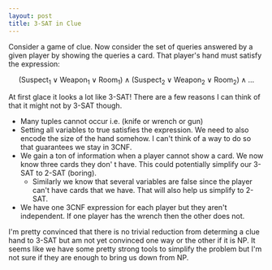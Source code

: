 ```yaml
---
layout: post
title: 3-SAT in Clue
---
```


Consider a game of clue. Now consider the set of queries answered by a given player by showing the queries a card. That player's hand must satisfy the expression:

$$(\text{Suspect}_1 \vee \text{Weapon}_1 \vee \text{Room}_1) \wedge (\text{Suspect}_2 \vee \text{Weapon}_2 \vee \text{Room}_2) \wedge \dots$$

At first glace it looks a lot like 3-SAT! There are a few reasons I can think of that it might not by 3-SAT though.

 - Many tuples cannot occur i.e. (knife or wrench or gun)
 - Setting all variables to true satisfies the expression. We need to also encode the size of the hand somehow. I can't think of a way to do so that guarantees we stay in 3CNF.
 - We gain a ton of information when a player cannot show a card. We now know three cards they don' t have. This could potentially simplify our 3-SAT to 2-SAT (boring).
    - Similarly we know that several variables are false since the player can't have cards that we have. That will also help us simplify to 2-SAT.
 - We have one  3CNF expression for each player but they aren't independent. If one player has the wrench then the other does not.

I'm pretty convinced that there is no trivial reduction from determing a clue hand to 3-SAT but am not yet convinced one way or the other if it is NP. It seems like we have some pretty strong tools to simplify the problem but I'm not sure if they are enough to bring us down from NP.

